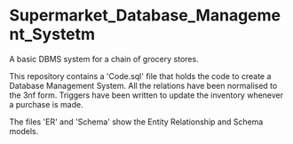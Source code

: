 # Supermarket_Database_Management_Systetm
A basic DBMS system for a chain of grocery stores.

This repository contains a 'Code.sql' file that holds the code to create a Database Management System.
All the relations have been normalised to the 3nf form.
Triggers have been written to update the inventory whenever a purchase is made.

The files 'ER' and 'Schema' show the Entity Relationship and Schema models.

